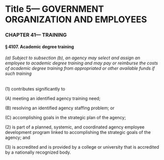
# Title 5— GOVERNMENT ORGANIZATION AND EMPLOYEES
### CHAPTER 41— TRAINING
#### § 4107. Academic degree training
###### (a) Subject to subsection (b), an agency may select and assign an employee to academic degree training and may pay or reimburse the costs of academic degree training from appropriated or other available funds if such training

(1) contributes significantly to

(A) meeting an identified agency training need;

(B) resolving an identified agency staffing problem; or

(C) accomplishing goals in the strategic plan of the agency;

(2) is part of a planned, systemic, and coordinated agency employee development program linked to accomplishing the strategic goals of the agency; and

(3) is accredited and is provided by a college or university that is accredited by a nationally recognized body.
